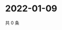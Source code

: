 # 2022-01-09

共 0 条

<!-- BEGIN WEIBO -->
<!-- 最后更新时间 Sun Jan 09 2022 20:23:22 GMT+0800 (China Standard Time) -->

<!-- END WEIBO -->
